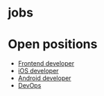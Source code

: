 # jobs

# Open positions

* [Frontend developer](./frontend.md)
* [iOS developer](./ios.md)
* [Android developer](./ios.md)
* [DevOps](./devops.md)
